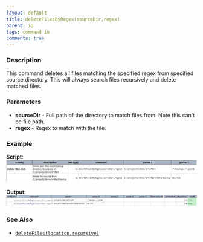 ```yaml
---
layout: default
title: deleteFilesByRegex(sourceDir,regex)
parent: io
tags: command io
comments: true
---
```


### Description
This command deletes all files matching the specified regex from specified source directory.  This will always 
search files recursively and delete matched files.


### Parameters
- **sourceDir** - Full path of the directory to match files from. Note this can't be file path.
- **regex** - Regex to match with the file.


### Example
**Script**:<br/>
![script](image/deleteFilesByRegex_01.png)

**Output**:<br/>
![output](image/deleteFilesByRegex_02.png)


### See Also
- [`deleteFiles(location,recursive)`](deleteFiles(location,recursive))
